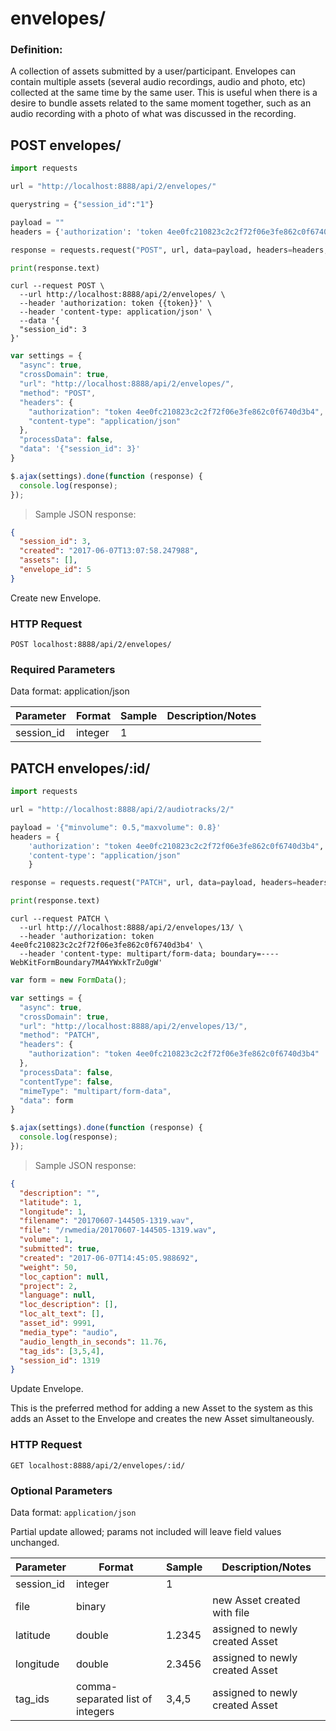 # envelopes/

### Definition:
A collection of assets submitted by a user/participant. Envelopes can contain multiple assets (several audio recordings, audio and photo, etc) collected at the same time by the same user. This is useful when there is a desire to bundle assets related to the same moment together, such as an audio recording with a photo of what was discussed in the recording.

## POST envelopes/

```python
import requests

url = "http://localhost:8888/api/2/envelopes/"

querystring = {"session_id":"1"}

payload = ""
headers = {'authorization': 'token 4ee0fc210823c2c2f72f06e3fe862c0f6740d3b4'}

response = requests.request("POST", url, data=payload, headers=headers, params=querystring)

print(response.text)
```

```shell
curl --request POST \
  --url http://localhost:8888/api/2/envelopes/ \
  --header 'authorization: token {{token}}' \
  --header 'content-type: application/json' \
  --data '{
  "session_id": 3
}'
```

```javascript
var settings = {
  "async": true,
  "crossDomain": true,
  "url": "http://localhost:8888/api/2/envelopes/",
  "method": "POST",
  "headers": {
    "authorization": "token 4ee0fc210823c2c2f72f06e3fe862c0f6740d3b4",
    "content-type": "application/json"
  },
  "processData": false,
  "data": '{"session_id": 3}'
}

$.ajax(settings).done(function (response) {
  console.log(response);
});
```

> Sample JSON response:

```json
{
  "session_id": 3,
  "created": "2017-06-07T13:07:58.247988",
  "assets": [],
  "envelope_id": 5
}
```

Create new Envelope.

### HTTP Request

`POST localhost:8888/api/2/envelopes/`

### Required Parameters
Data format: application/json

Parameter | Format | Sample | Description/Notes
--------- | ------ | ------ | -----------------
session_id | integer | 1 |


## PATCH envelopes/:id/

```python
import requests

url = "http://localhost:8888/api/2/audiotracks/2/"

payload = '{"minvolume": 0.5,"maxvolume": 0.8}'
headers = {
    'authorization': "token 4ee0fc210823c2c2f72f06e3fe862c0f6740d3b4",
    'content-type': "application/json"
    }

response = requests.request("PATCH", url, data=payload, headers=headers)

print(response.text)
```

```shell
curl --request PATCH \
  --url http:///localhost:8888/api/2/envelopes/13/ \
  --header 'authorization: token 4ee0fc210823c2c2f72f06e3fe862c0f6740d3b4' \
  --header 'content-type: multipart/form-data; boundary=----WebKitFormBoundary7MA4YWxkTrZu0gW'
```

```javascript
var form = new FormData();

var settings = {
  "async": true,
  "crossDomain": true,
  "url": "http://localhost:8888/api/2/envelopes/13/",
  "method": "PATCH",
  "headers": {
    "authorization": "token 4ee0fc210823c2c2f72f06e3fe862c0f6740d3b4"
  },
  "processData": false,
  "contentType": false,
  "mimeType": "multipart/form-data",
  "data": form
}

$.ajax(settings).done(function (response) {
  console.log(response);
});
```

> Sample JSON response:

```json
{
  "description": "",
  "latitude": 1,
  "longitude": 1,
  "filename": "20170607-144505-1319.wav",
  "file": "/rwmedia/20170607-144505-1319.wav",
  "volume": 1,
  "submitted": true,
  "created": "2017-06-07T14:45:05.988692",
  "weight": 50,
  "loc_caption": null,
  "project": 2,
  "language": null,
  "loc_description": [],
  "loc_alt_text": [],
  "asset_id": 9991,
  "media_type": "audio",
  "audio_length_in_seconds": 11.76,
  "tag_ids": [3,5,4],
  "session_id": 1319
}
```

Update Envelope.

This is the preferred method for adding a new Asset to the system as this adds an Asset to the Envelope and creates the new Asset simultaneously.

### HTTP Request

`GET localhost:8888/api/2/envelopes/:id/`

### Optional Parameters
Data format: `application/json`

Partial update allowed; params not included will leave field values unchanged.

Parameter | Format | Sample | Description/Notes
--------- | ------ | ------ | -----------------
session_id | integer | 1 |
file | binary |  | new Asset created with file
latitude | double | 1.2345 | assigned to newly created Asset
longitude | double | 2.3456 | assigned to newly created Asset
tag_ids | comma-separated list of integers | 3,4,5 | assigned to newly created Asset
